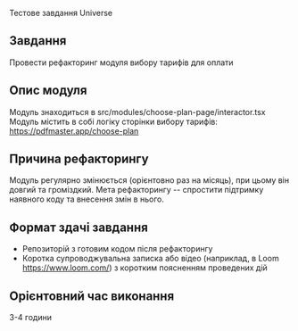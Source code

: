 Тестове завдання Universe

## Завдання

Провести рефакторинг модуля вибору тарифів для оплати

## Опис модуля

Модуль знаходиться в src/modules/choose-plan-page/interactor.tsx
Модуль містить в собі логіку сторінки вибору тарифів:
https://pdfmaster.app/choose-plan

## Причина рефакторингу

Модуль регулярно змінюється (орієнтовно раз на місяць), при цьому він довгий та громіздкий.
Мета рефакторингу -- спростити підтримку наявного коду та внесення змін в нього.

## Формат здачі завдання

- Репозиторій з готовим кодом після рефакторингу
- Коротка супроводжувальна записка або відео (наприклад, в Loom https://www.loom.com/) з коротким поясненням проведених дій

## Орієнтовний час виконання
3-4 години